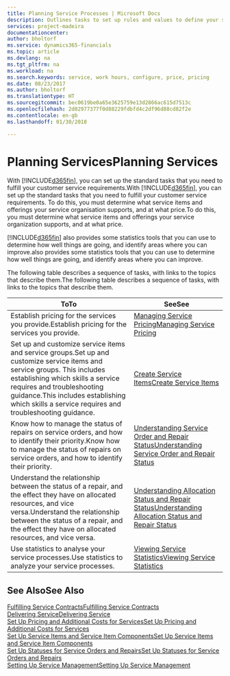 ```yaml
---
title: Planning Service Processes | Microsoft Docs
description: Outlines tasks to set up rules and values to define your service policies and processes.
services: project-madeira
documentationcenter: 
author: bholtorf
ms.service: dynamics365-financials
ms.topic: article
ms.devlang: na
ms.tgt_pltfrm: na
ms.workload: na
ms.search.keywords: service, work hours, configure, price, pricing
ms.date: 08/23/2017
ms.author: bholtorf
ms.translationtype: HT
ms.sourcegitcommit: bec0619be0a65e3625759e13d2866ac615d7513c
ms.openlocfilehash: 2d02977377f0d88229fdbfd4c2df96d88cd82f2e
ms.contentlocale: en-gb
ms.lasthandoff: 01/30/2018

---
```

# <a name="planning-services"></a><span data-ttu-id="42505-103">Planning Services</span><span class="sxs-lookup"><span data-stu-id="42505-103">Planning Services</span></span>
<span data-ttu-id="42505-104">With [!INCLUDE[d365fin](includes/d365fin_md.md)], you can set up the standard tasks that you need to fulfill your customer service requirements.</span><span class="sxs-lookup"><span data-stu-id="42505-104">With [!INCLUDE[d365fin](includes/d365fin_md.md)], you can set up the standard tasks that you need to fulfill your customer service requirements.</span></span> <span data-ttu-id="42505-105">To do this, you must determine what service items and offerings your service organisation supports, and at what price.</span><span class="sxs-lookup"><span data-stu-id="42505-105">To do this, you must determine what service items and offerings your service organization supports, and at what price.</span></span>   

[!INCLUDE[d365fin](includes/d365fin_md.md)] <span data-ttu-id="42505-106"> also provides some statistics tools that you can use to determine how well things are going, and identify areas where you can improve.</span><span class="sxs-lookup"><span data-stu-id="42505-106">also provides some statistics tools that you can use to determine how well things are going, and identify areas where you can improve.</span></span>
  
<span data-ttu-id="42505-107">The following table describes a sequence of tasks, with links to the topics that describe them.</span><span class="sxs-lookup"><span data-stu-id="42505-107">The following table describes a sequence of tasks, with links to the topics that describe them.</span></span>   
  
|<span data-ttu-id="42505-108">**To**</span><span class="sxs-lookup"><span data-stu-id="42505-108">**To**</span></span>|<span data-ttu-id="42505-109">**See**</span><span class="sxs-lookup"><span data-stu-id="42505-109">**See**</span></span>|  
|------------|-------------|  
|<span data-ttu-id="42505-110">Establish pricing for the services you provide.</span><span class="sxs-lookup"><span data-stu-id="42505-110">Establish pricing for the services you provide.</span></span>|[<span data-ttu-id="42505-111">Managing Service Pricing</span><span class="sxs-lookup"><span data-stu-id="42505-111">Managing Service Pricing</span></span>](service-service-price-management.md)|
|<span data-ttu-id="42505-112">Set up and customize service items and service groups.</span><span class="sxs-lookup"><span data-stu-id="42505-112">Set up and customize service items and service groups.</span></span> <span data-ttu-id="42505-113">This includes establishing which skills a service requires and troubleshooting guidance.</span><span class="sxs-lookup"><span data-stu-id="42505-113">This includes establishing which skills a service requires and troubleshooting guidance.</span></span>| [<span data-ttu-id="42505-114">Create Service Items</span><span class="sxs-lookup"><span data-stu-id="42505-114">Create Service Items</span></span>](service-how-to-create-service-items.md)|  
|<span data-ttu-id="42505-115">Know how to manage the status of repairs on service orders, and how to identify their priority.</span><span class="sxs-lookup"><span data-stu-id="42505-115">Know how to manage the status of repairs on service orders, and how to identify their priority.</span></span>|[<span data-ttu-id="42505-116">Understanding Service Order and Repair Status</span><span class="sxs-lookup"><span data-stu-id="42505-116">Understanding Service Order and Repair Status</span></span>](service-service-order-status-and-repair-status.md)|  
|<span data-ttu-id="42505-117">Understand the relationship between the status of a repair, and the effect they have on allocated resources, and vice versa.</span><span class="sxs-lookup"><span data-stu-id="42505-117">Understand the relationship between the status of a repair, and the effect they have on allocated resources, and vice versa.</span></span>|[<span data-ttu-id="42505-118">Understanding Allocation Status and Repair Status</span><span class="sxs-lookup"><span data-stu-id="42505-118">Understanding Allocation Status and Repair Status</span></span>](service-allocation-status-and-repair-status.md)|  
|<span data-ttu-id="42505-119">Use statistics to analyse your service processes.</span><span class="sxs-lookup"><span data-stu-id="42505-119">Use statistics to analyze your service processes.</span></span> | [<span data-ttu-id="42505-120">Viewing Service Statistics</span><span class="sxs-lookup"><span data-stu-id="42505-120">Viewing Service Statistics</span></span>](service-service-statistics.md) |

## <a name="see-also"></a><span data-ttu-id="42505-121">See Also</span><span class="sxs-lookup"><span data-stu-id="42505-121">See Also</span></span>
[<span data-ttu-id="42505-122">Fulfilling Service Contracts</span><span class="sxs-lookup"><span data-stu-id="42505-122">Fulfilling Service Contracts</span></span>](service-fulfill-service-contracts.md)  
[<span data-ttu-id="42505-123">Delivering Service</span><span class="sxs-lookup"><span data-stu-id="42505-123">Delivering Service</span></span>](service-deliver-service.md)  
[<span data-ttu-id="42505-124">Set Up Pricing and Additional Costs for Services</span><span class="sxs-lookup"><span data-stu-id="42505-124">Set Up Pricing and Additional Costs for Services</span></span>](service-how-setup-service-costs-pricing.md)  
[<span data-ttu-id="42505-125">Set Up Service Items and Service Item Components</span><span class="sxs-lookup"><span data-stu-id="42505-125">Set Up Service Items and Service Item Components</span></span>](service-how-setup-service-items.md)  
[<span data-ttu-id="42505-126">Set Up Statuses for Service Orders and Repairs</span><span class="sxs-lookup"><span data-stu-id="42505-126">Set Up Statuses for Service Orders and Repairs</span></span>](service-order-repair-status.md)  
[<span data-ttu-id="42505-127">Setting Up Service Management</span><span class="sxs-lookup"><span data-stu-id="42505-127">Setting Up Service Management</span></span>](service-setup-service.md)  

